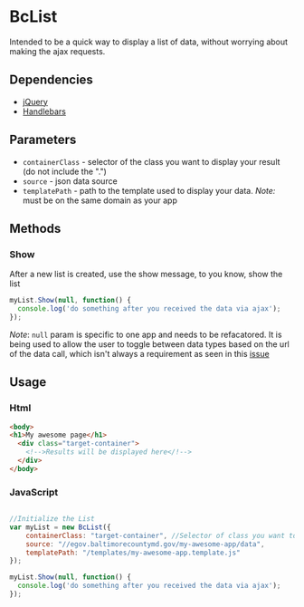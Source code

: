 # BcList
Intended to be a quick way to display a list of data, without worrying about making the ajax requests.

## Dependencies
* [jQuery](https://code.jquery.com/jquery-1.12.4.min.js)
* [Handlebars](http://handlebarsjs.com/)

## Parameters

* ```containerClass``` - selector of the class you want to display your result (do not include the ".")
* ```source``` - json data source
* ```templatePath``` - path to the template used to display your data. *Note:* must be on the same domain as your app

## Methods
### Show
After a new list is created, use the show message, to you know, show the list

```javascript
myList.Show(null, function() {
  console.log('do something after you received the data via ajax');
});
```
*Note*: ```null``` param is specific to one app and needs to be refacatored. It is being used to allow the user to toggle between data types based on the url of the data call, which isn't always a requirement as seen in this [issue](https://github.com/baltimorecounty/javascript-components/issues/1)
## Usage

### Html
```html
<body>
<h1>My awesome page</h1>
  <div class="target-container">
    <!-->Results will be displayed here</!-->
  </div>
</body>
```
### JavaScript
```javascript

//Initialize the List
var myList = new BcList({
    containerClass: "target-container", //Selector of class you want to append your results
    source: "//egov.baltimorecountymd.gov/my-awesome-app/data",
    templatePath: "/templates/my-awesome-app.template.js"
});

myList.Show(null, function() {
  console.log('do something after you received the data via ajax');
});

```